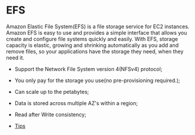 # EFS  

Amazon Elastic File System(EFS) is a file storage service for EC2 instances. Amazon EFS is easy to use and provides a simple interface that allows you create and configure  file systems quickly and easily. With EFS, storage capacity is elastic, growing and shrinking automatically as you add and remove files, so your applications have the storage they need, when they need it.  


* Support the Network File System version 4(NFSv4) protocol;  
* You only pay for the storage you use(no pre-provisioning required.);  
* Can scale up to the petabytes;  
* Data is stored across multiple AZ's within a region;  
* Read after Write consistency;  

* [Tips](topics/ec2/tips.md)
